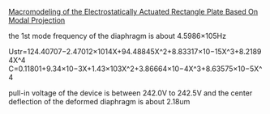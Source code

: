 [Macromodeling of the Electrostatically Actuated Rectangle Plate Based On Modal Projection](https://doi.org/10.1109/ICMA.2007.4303992)


the 1st mode frequency of the diaphragm is about 4.5986×105Hz

Ustr=124.40707−2.47012×1014X+94.48845X^2+8.83317×10−15X^3+8.21894X^4
C=0.11801+9.34×10−3X+1.43×103X^2+3.86664×10−4X^3+8.63575×10−5X^4

pull-in voltage of the device is between 242.0V to 242.5V and the center deflection of the deformed diaphragm is about 2.18um
